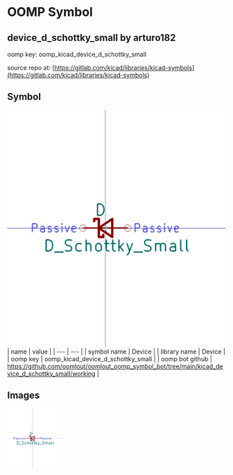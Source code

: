 # OOMP Symbol  
## device_d_schottky_small  by arturo182  
  
oomp key: oomp_kicad_device_d_schottky_small  
  
source repo at: [https://gitlab.com/kicad/libraries/kicad-symbols](https://gitlab.com/kicad/libraries/kicad-symbols)  
## Symbol  
  
[![working.png](working_600.png)](working.png)  
| name | value | 
| --- | --- | 
| symbol name | Device | 
| library name | Device | 
| oomp key | oomp_kicad_device_d_schottky_small | 
| oomp bot github | https://github.com/oomlout/oomlout_oomp_symbol_bot/tree/main/kicad_device_d_schottky_small/working | 
## Images  
  
[![working.png](working_140.png)](working.png)  

